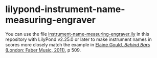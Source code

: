 # lilypond-instrument-name-measuring-engraver

You can use the file [instrument-name-measuring-engraver.ily](instrument-name-measuring-engraver.ily) in this repository with LilyPond v2.25.0 or later to make instrument names in scores more closely match the example in [Elaine Gould, _Behind Bars_ (London: Faber Music, 2011)](https://www.fabermusic.com/shop/behind-bars-the-definitive-guide-to-music-notation-p6284), p 509.
